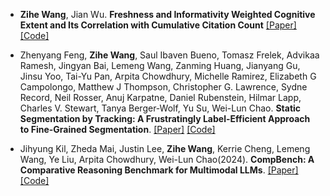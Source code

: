 
- <strong>Zihe Wang</strong>, Jian Wu. <strong>Freshness and Informativity Weighted Cognitive Extent and Its
Correlation with Cumulative Citation Count</strong> [[Paper]](https://arxiv.org/abs/2412.03557) [[Code]](https://github.com/ZiheHerzWang/Freshness-and-Informativity-Weighted-Cognitive-Extent)

- Zhenyang Feng, <strong>Zihe Wang</strong>, Saul Ibaven Bueno, Tomasz Frelek, Advikaa Ramesh, Jingyan Bai, Lemeng Wang, Zanming Huang, Jianyang Gu, Jinsu Yoo, Tai-Yu Pan, Arpita Chowdhury, Michelle Ramirez, Elizabeth G Campolongo, Matthew J Thompson, Christopher G. Lawrence, Sydne Record, Neil Rosser, Anuj Karpatne, Daniel Rubenstein, Hilmar Lapp, Charles V. Stewart, Tanya Berger-Wolf, Yu Su, Wei-Lun Chao. <strong>Static Segmentation by Tracking: A Frustratingly Label-Efficient Approach to Fine-Grained Segmentation</strong>. [[Paper]](https://drive.google.com/file/d/1pC0tqaDxaLMRXwWKVWfgdRouIDAMig1t/view?usp=sharing) [[Code]]()

- Jihyung Kil, Zheda Mai, Justin Lee, <strong>Zihe Wang</strong>, Kerrie Cheng, Lemeng Wang, Ye Liu, Arpita Chowdhury, Wei-Lun Chao(2024). <strong>CompBench: A Comparative Reasoning Benchmark for Multimodal LLMs</strong>.  [[Paper]](https://arxiv.org/abs/2407.16837) [[Code]](https://github.com/RaptorMai/CompBench)